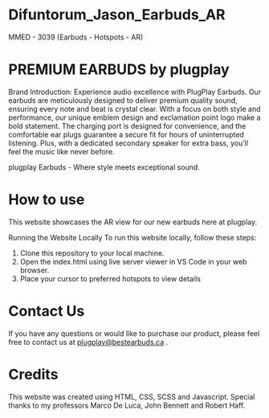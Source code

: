 # Difuntorum_Jason_Earbuds_AR
MMED - 3039 (Earbuds - Hotspots - AR)

# PREMIUM EARBUDS by plugplay

Brand Introduction: Experience audio excellence with PlugPlay Earbuds. Our earbuds are meticulously designed to deliver premium quality sound, ensuring every note and beat is crystal clear. With a focus on both style and performance, our unique emblem design and exclamation point logo make a bold statement. The charging port is designed for convenience, and the comfortable ear plugs guarantee a secure fit for hours of uninterrupted listening. Plus, with a dedicated secondary speaker for extra bass, you'll feel the music like never before. 


plugplay Earbuds - Where style meets exceptional sound.

# How to use
This website showcases the AR view for our new earbuds here at plugplay.

Running the Website Locally
To run this website locally, follow these steps:
1. Clone this repository to your local machine.
2. Open the index.html using live server viewer in VS Code in your web browser.
3. Place your cursor to preferred hotspots to view details


# Contact Us
If you have any questions or would like to purchase our product, please feel free to contact us at plugplay@bestearbuds.ca .

# Credits
This website was created using HTML, CSS, SCSS and Javascript. Special thanks to my professors Marco De Luca, John Bennett and Robert Haff.